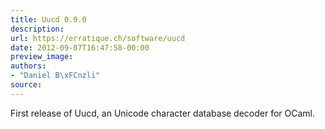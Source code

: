 ```yaml
---
title: Uucd 0.9.0
description:
url: https://erratique.ch/software/uucd
date: 2012-09-07T16:47:58-00:00
preview_image:
authors:
- "Daniel B\xFCnzli"
source:
---
```


<p>First release of Uucd, an Unicode character database decoder for OCaml.</p>
